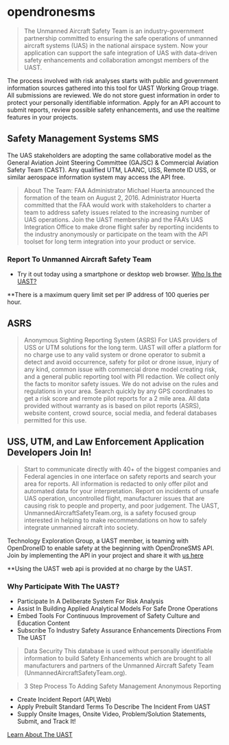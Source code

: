 # opendronesms
 
> The Unmanned Aircraft Safety Team is an industry-government partnership committed to ensuring the safe operations of unmanned aircraft systems (UAS) in the national airspace system. Now your application can support the safe integration of UAS with data-driven safety enhancements and collaboration amongst members of the UAST.

The process involved with risk analyses starts with public and government information sources gathered into this tool for UAST Working Group triage. All submissions are reviewed. We do not store guest information in order to protect your personally identifiable information. Apply for an API account to submit reports, review possible safety enhancements, and use the realtime features in your projects.  


## Safety Management Systems SMS

The UAS stakeholders are adopting the same collaborative model as the General Aviation Joint Steering Committee (GAJSC) & Commercial Aviation Safety Team (CAST). Any qualified UTM, LAANC, USS, Remote ID USS, or similar aerospace information system may access the API free.  
 
 >About The Team: 
FAA Administrator Michael Huerta announced the formation of the team on August 2, 2016. Administrator Huerta committed that the FAA would work with stakeholders to charter a team to address safety issues related to the increasing number of UAS operations. Join the UAST membership and the FAA’s UAS Integration Office to make drone flight safer by reporting incidents to the industry anonymously or participate on the team with the API toolset for long term integration into your product or service.

### Report To Unmanned Aircraft Safety Team 


* Try it out today using a smartphone or desktop web browser. [ Who Is the UAST?](https://unmannedaircraftsafetyteam.com/new)

**There is a maximum query limit set per IP address of 100 queries per hour.

## ASRS
>Anonymous Sighting Reporting System (ASRS) For UAS providers of USS or UTM solutions for the long term. UAST will offer a platform for no charge use to any valid system or drone operator to submit a detect and avoid occurrence, safety for pilot or drone issue, injury of any kind, common issue with commercial drone model creating risk, and a general public reporting tool with PII redaction.  We collect only the facts to monitor safety issues.  We do not advise on the rules and regulations in your area. Search quickly by any GPS coordinates to get a risk score and remote pilot reports for a 2 mile area. All data provided without warranty as is based on pilot reports (ASRS), website content, crowd source, social media, and federal databases permitted for this use.
 
##  USS, UTM, and Law Enforcement Application Developers Join In!
> Start to communicate directly with 40+ of the biggest companies and Federal agencies in one interface on safety reports and search your area for reports.  All information is redacted to only offer pilot and automated data for your interpretation.  Report on incidents of unsafe UAS operation, uncontrolled flight, manufacturer issues that are causing risk to people and property, and poor judgement.  The UAST, UnmannedAircraftSafetyTeam.org, is a safety focused group interested in helping to make recommendations on how to safely integrate unmanned aircraft into society.  

Technology Exploration Group, a UAST member, is teaming with OpenDroneID to enable safety at the beginning with OpenDroneSMS API. Join by implementing the API in your project and share it with [us here](https://www.unmannedaircraftsafetyteam.org/report/)



**Using the UAST web api is provided at no charge by the UAST.

### Why Participate With The UAST?
* Participate In A Deliberate System For Risk Analysis
* Assist In Building Applied Analytical Models For Safe Drone Operations
* Embed Tools For Continuous Improvement of Safety Culture and Education Content
* Subscribe To Industry Safety Assurance Enhancements Directions From The UAST


>Data Security
This database is used without personally identifiable information to build Safety Enhancements which are brought to all manufacturers and partners of the Unmanned Aircraft Safety Team (UnmannedAircraftSafetyTeam.org).

> 3 Step Process To Adding Safety Management Anonymous Reporting
*  Create Incident Report (API,Web)
*  Apply Prebuilt Standard Terms To Describe The Incident From UAST 
*  Supply Onsite Images, Onsite Video, Problem/Solution Statements, Submit, and Track It!
 
[Learn About The UAST](https://unmannedaircraftsafetyteam.org/)
